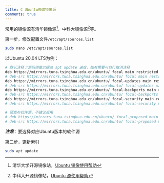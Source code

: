 ```yaml
---
title: C Ubuntu修改镜像源
comments: true
---
```


常用的镜像源有清华镜像源[^1]、中科大镜像源[^2]等。

第一步，修改配置文件`/etc/apt/sources.list`

```bash
sudo nano /etc/apt/sources.list
```

以Ubuntu 20.04 LTS为例：

```bash title="/etc/apt/sources.list"
# 默认注释了源码镜像以提高 apt update 速度，如有需要可自行取消注释
deb https://mirrors.tuna.tsinghua.edu.cn/ubuntu/ focal main restricted universe multiverse
# deb-src https://mirrors.tuna.tsinghua.edu.cn/ubuntu/ focal main restricted universe multiverse
deb https://mirrors.tuna.tsinghua.edu.cn/ubuntu/ focal-updates main restricted universe multiverse
# deb-src https://mirrors.tuna.tsinghua.edu.cn/ubuntu/ focal-updates main restricted universe multiverse
deb https://mirrors.tuna.tsinghua.edu.cn/ubuntu/ focal-backports main restricted universe multiverse
# deb-src https://mirrors.tuna.tsinghua.edu.cn/ubuntu/ focal-backports main restricted universe multiverse
deb https://mirrors.tuna.tsinghua.edu.cn/ubuntu/ focal-security main restricted universe multiverse
# deb-src https://mirrors.tuna.tsinghua.edu.cn/ubuntu/ focal-security main restricted universe multiverse

# 预发布软件源，不建议启用
# deb https://mirrors.tuna.tsinghua.edu.cn/ubuntu/ focal-proposed main restricted universe multiverse
# deb-src https://mirrors.tuna.tsinghua.edu.cn/ubuntu/ focal-proposed main restricted universe multiverse
```

***注意***：要选择对应Ubuntu版本的软件源

第二步，更新索引

```bash
sudo apt update
```

















[^1]: 清华大学开源镜像站，[Ubuntu 镜像使用帮助](https://mirrors.tuna.tsinghua.edu.cn/help/ubuntu/)
[^2]: 中科大开源镜像站，[Ubuntu 源使用帮助](https://mirrors.ustc.edu.cn/help/ubuntu.html)